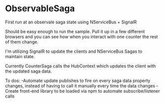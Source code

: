# ObservableSaga

First run at an observale saga state using NServiceBus + SignalR

Should be easy enough to run the sample. Pull it up in a few different browsers and you can see how when you interact with one counter the rest of them change. 

I'm utilizing SignalR to update the clients and NServiceBus Sagas to maintain state.

Currently CounterSaga calls the HubContext which updates the client with the updated saga data. 

To dos:
-Automate update publishes to fire on every saga data property changes, instead of having to call it manually every time the data changes
-Create front-end library to be loaded via npm to automate subscribe/listener calls

